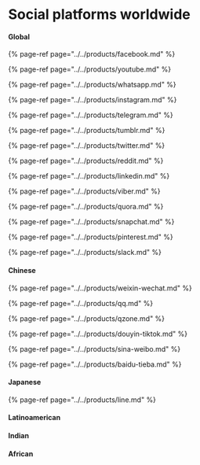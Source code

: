 # Social platforms worldwide

#### Global

{% page-ref page="../../products/facebook.md" %}

{% page-ref page="../../products/youtube.md" %}

{% page-ref page="../../products/whatsapp.md" %}

{% page-ref page="../../products/instagram.md" %}

{% page-ref page="../../products/telegram.md" %}

{% page-ref page="../../products/tumblr.md" %}

{% page-ref page="../../products/twitter.md" %}

{% page-ref page="../../products/reddit.md" %}

{% page-ref page="../../products/linkedin.md" %}

{% page-ref page="../../products/viber.md" %}

{% page-ref page="../../products/quora.md" %}

{% page-ref page="../../products/snapchat.md" %}

{% page-ref page="../../products/pinterest.md" %}

{% page-ref page="../../products/slack.md" %}

#### 

#### Chinese

{% page-ref page="../../products/weixin-wechat.md" %}

{% page-ref page="../../products/qq.md" %}

{% page-ref page="../../products/qzone.md" %}

{% page-ref page="../../products/douyin-tiktok.md" %}

{% page-ref page="../../products/sina-weibo.md" %}

{% page-ref page="../../products/baidu-tieba.md" %}



#### Japanese

{% page-ref page="../../products/line.md" %}



#### Latinoamerican

#### Indian

#### African

